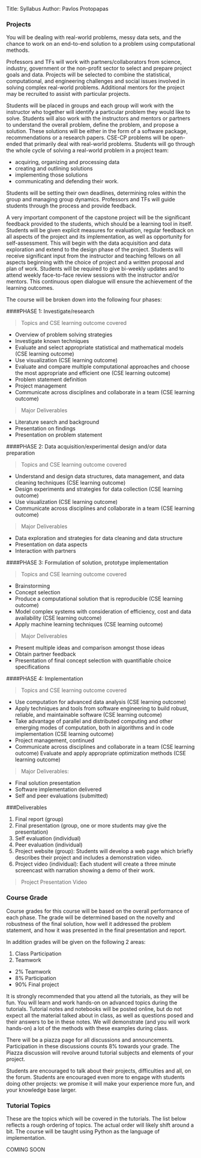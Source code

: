 Title: Syllabus
Author: Pavlos Protopapas


### Projects

You will be dealing with real-world problems, messy data sets, and the chance to work on an end-to-end solution to a problem using computational methods. 

Professors and TFs will work with partners/collaborators from science, industry, government or the non-profit sector to select and prepare project goals and data. Projects will be selected to combine the statistical, computational, and engineering challenges and social issues involved in solving complex real-world problems.  Additional mentors for the project may be recruited to assist with particular projects. 

Students will be placed in groups and each group will work with the instructor who together will identify a particular problem they would like to solve. Students will also work with the instructors and mentors or partners to understand the overall problem, define the problem, and propose a solution. These solutions will be either in the form of a software package, recommendations or a research papers. CSE-CP problems will be open-ended that primarily deal with real-world problems. Students will go through the whole cycle of solving a real-world problem in a project team: 

* acquiring, organizing and processing data
* creating and outlining solutions
* implementing those solutions
* communicating and defending their work.

Students will be setting their own deadlines, determining roles within the group and  managing group dynamics. Professors and TFs will guide students through the process and provide feedback. 

A very important component of the capstone project will be the significant feedback provided to the students, which should be a learning tool in itself. Students will be given explicit measures for evaluation, regular feedback on all aspects of the project and its implementation, as well as opportunity for self-assessment. This will begin with the data acquisition and data exploration and extend to the design phase of the project. Students will receive significant input from the instructor and teaching fellows on all aspects beginning with the choice of project and a written proposal and plan of work. Students will be required to give bi-weekly updates and to attend weekly face-to-face review sessions with the instructor and/or mentors. This continuous open dialogue will ensure the achievement of the learning outcomes.

The course will be broken down into the following  four phases:


####PHASE 1: Investigate/research


>Topics and CSE learning outcome covered

* Overview of problem solving strategies
* Investigate known techniques
* Evaluate and select appropriate statistical and mathematical models (CSE learning outcome)
* Use visualization (CSE learning outcome)
* Evaluate and compare multiple computational approaches and choose the most appropriate and efficient one  (CSE learning outcome)
* Problem statement definition 
* Project management 
* Communicate across disciplines and collaborate in a team  (CSE learning outcome)

>Major Deliverables 

* Literature search and background 
* Presentation on findings 
* Presentation on problem statement

####PHASE 2: Data acquisition/experimental design and/or data preparation


>Topics and CSE learning outcome covered

* Understand and design data structures, data management, and data cleaning techniques  (CSE learning outcome)
* Design experiments and strategies for data collection  (CSE learning outcome)
* Use visualization (CSE learning outcome)
* Communicate across disciplines and collaborate in a team  (CSE learning outcome)

>Major Deliverables

* Data exploration and strategies for data cleaning and data structure
* Presentation on data aspects
* Interaction with partners


####PHASE 3:  Formulation of solution, prototype implementation


>Topics and CSE learning outcome covered

* Brainstorming 
* Concept selection 
* Produce a computational solution that is reproducible  (CSE learning outcome)
* Model complex systems with consideration of efficiency, cost and data availability  (CSE learning outcome)
* Apply machine learning techniques (CSE learning outcome)

>Major Deliverables

* Present multiple ideas and comparison amongst those ideas
* Obtain partner feedback 
* Presentation of final concept selection with quantifiable choice specifications 



####PHASE 4: Implementation  


>Topics and CSE learning outcome covered

* Use computation for advanced data analysis (CSE learning outcome)
* Apply techniques and tools from software engineering to build robust, reliable, and maintainable software (CSE learning outcome)
* Take advantage of parallel and distributed computing and other emerging modes of computation, both in algorithms and in code implementation (CSE learning outcome)
* Project management, continued 
* Communicate across disciplines and collaborate in a team  (CSE learning outcome)
 Evaluate and apply appropriate optimization methods (CSE learning outcome)

>Major Deliverables:

* Final solution presentation
* Software implementation delivered
* Self and peer evaluations (submitted) 
 
###Deliverables 

1. Final report (group)
2. Final presentation (group, one or more students may give the presentation)
2. Self evaluation (individual)
3. Peer evaluation (individual)
4. Project website (group): Students will develop a web page which briefly describes their project and includes a demonstration video. 
5. Project video (individual): Each student will create a three minute screencast with narration showing a demo of their work.  




>Project Presentation Video



### Course Grade

Course grades for this course will be based on the overall performance of each phase. The grade will be  determined based on the novelty and robustness of the  final solution, how well it addressed the problem 
statement, and how it was presented in the final presentation and report. 

In addition grades will be given on the following 2 areas:
1. Class Participation 
2. Teamwork 


<ul>
	<li>2% Teamwork </li>
	<li>8% Participation </li>
	<li>90% Final project </li>
</ul>
</p>

It is strongly recommended that you attend all the tutorials, as they will be fun. You will learn and work hands-on on advanced topics during the tutorials. Tutorial notes and  notebooks will be posted online, but do not expect all the material talked about in class, as well as questions posed and their answers to be in these notes. We will demonstrate (and you will work hands-on) a lot of the methods with these examples during class. 

There will be a piazza page for all discussions and announcements. Participation in these discussions counts 8% towards your grade. The Piazza discussion will revolve around tutorial subjects and elements of your project.

Students are encouraged to talk about their projects, difficulties and all, on the forum. Students are encouraged even more to engage with students doing other projects: we promise it will make your experience more fun, and your knowledge base larger.

### Tutorial Topics

These are the topics which will be covered in the tutorials. The list below reflects a rough ordering of topics. The actual order will likely shift around a bit. The course will be taught using Python as the language of implementation. 

COMING SOON


